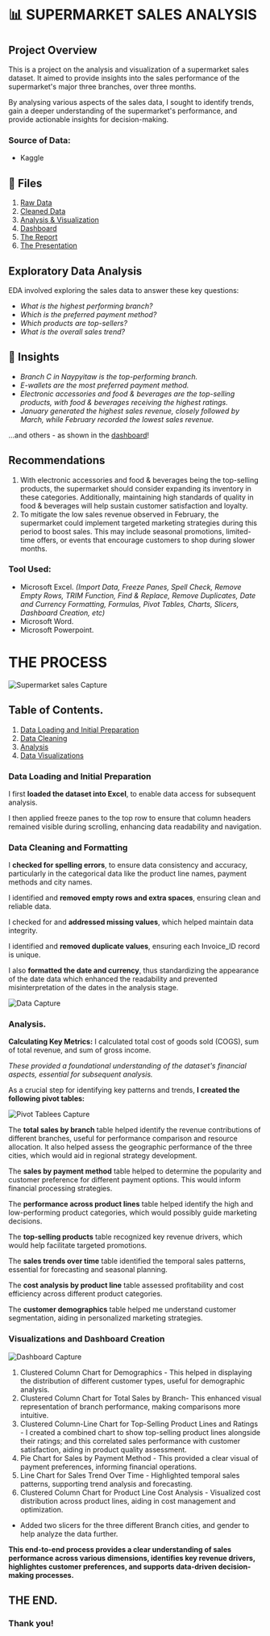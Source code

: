 # 📊 SUPERMARKET SALES ANALYSIS
## Project Overview
This is a project on the analysis and visualization of a supermarket sales dataset.
It aimed to provide insights into the sales performance of the supermarket's major three branches, over three months.

By analysing various aspects of the sales data, I sought to identify trends, gain a deeper understanding of the supermarket's performance, and provide actionable insights for decision-making.

### Source of Data:
- Kaggle

## 📂 Files
1. [Raw Data](https://github.com/patriciavalentine/SUPERMARKET-SALES-ANALYSIS/blob/main/Supermarket%20Sales%20Dataset.xlsx)
2. [Cleaned Data](https://github.com/patriciavalentine/SUPERMARKET-SALES-ANALYSIS/blob/main/Supermarket%20Sales%20Dataset%20-%20Cleaned.xlsx)
3. [Analysis & Visualization](https://github.com/patriciavalentine/SUPERMARKET-SALES-ANALYSIS/blob/main/Supermarket%20Sales%20-%20EXCEL%20PROJECT.xlsx)
4. [Dashboard](https://github.com/patriciavalentine/SUPERMARKET-SALES-ANALYSIS/blob/main/Dashboard%20Capture.PNG)
5. [The Report](https://github.com/patriciavalentine/SUPERMARKET-SALES-ANALYSIS/blob/main/SUPERMARKET%20SALES%20ANALYSIS%20REPORT.pdf)
6. [The Presentation](https://github.com/patriciavalentine/SUPERMARKET-SALES-ANALYSIS/blob/main/Supermarket%20Sales%20Analysis%20Report%20Presentation.pdf)

## Exploratory Data Analysis
EDA involved exploring the sales data to answer these key questions:
- *What is the highest performing branch?*
- *Which is the preferred payment method?*
- *Which products are top-sellers?*
- *What is the overall sales trend?*

## 📑 Insights
- *Branch C in Naypyitaw is the top-performing branch.*
- *E-wallets are the most preferred payment method.*
- *Electronic accessories and food & beverages are the top-selling products, with food & beverages receiving the highest ratings.*
- *January generated the highest sales revenue, closely followed by March, while February recorded the lowest sales revenue.*

...and others - as shown in the [dashboard](https://github.com/patriciavalentine/SUPERMARKET-SALES-ANALYSIS/blob/main/Dashboard%20Capture.PNG)!

## Recommendations
1. With electronic accessories and food & beverages being the top-selling products, the supermarket should consider expanding its inventory in these categories. Additionally, maintaining high standards of quality in food & beverages will help sustain customer satisfaction and loyalty.
2. To mitigate the low sales revenue observed in February, the supermarket could implement targeted marketing strategies during this period to boost sales. This may include seasonal promotions, limited-time offers, or events that encourage customers to shop during slower months.

### Tool Used:
- Microsoft Excel.
*(Import Data, Freeze Panes, Spell Check, Remove Empty Rows, TRIM Function, Find & Replace, Remove Duplicates, Date and Currency Formatting, Formulas, Pivot Tables, Charts, Slicers, Dashboard Creation, etc)*
- Microsoft Word.
- Microsoft Powerpoint.

# THE PROCESS

![Supermarket sales Capture](https://github.com/user-attachments/assets/23b6c855-eb31-4aa2-b982-55c70300caec)

## Table of Contents.
1. [Data Loading and Initial Preparation](#data-loading-and-initial-preparation)
2. [Data Cleaning](#data-cleaning-and-formatting)
3. [Analysis](#analysis)
4. [Data Visualizations](#visualizations-and-dashboard-creation)

### Data Loading and Initial Preparation
I first **loaded the dataset into Excel**, to enable data access for subsequent analysis.

I then applied freeze panes to the top row to ensure that column headers remained visible during scrolling, enhancing data readability and navigation.

### Data Cleaning and Formatting
I **checked for spelling errors**, to ensure data consistency and accuracy, particularly in the categorical data like the product line names, payment methods and city names.

I identified and **removed empty rows and extra spaces**, ensuring clean and reliable data.

I checked for and **addressed missing values**, which helped maintain data integrity.

I identified and **removed duplicate values**, ensuring each Invoice_ID record is unique.

I also **formatted the date and currency**, thus standardizing the appearance of the date data which enhanced the readability and prevented misinterpretation of the dates in the analysis stage.

![Data Capture](https://github.com/user-attachments/assets/62a0c348-f3ff-45a1-ae1b-fcf641dfc8da)


### Analysis.
**Calculating Key Metrics:**
I calculated total cost of goods sold (COGS), sum of total revenue, and sum of gross income.

*These provided a foundational understanding of the dataset's financial aspects, essential for subsequent analysis.*

As a crucial step for identifying key patterns and trends, **I created the following pivot tables:**

![Pivot Tablees Capture](https://github.com/user-attachments/assets/6eeb308c-ff25-4a23-867c-930ab051a238)

The **total sales by branch** table helped identify the revenue contributions of different branches, useful for performance comparison and resource allocation. It also helped assess the geographic performance of the three cities, which would aid in regional strategy development.

The **sales by payment method** table helped to determine the popularity and customer preference for different payment options. This would inform financial processing strategies.

The **performance across product lines** table helped identify the high and low-performing product categories, which would possibly guide marketing decisions.

The **top-selling products** table recognized key revenue drivers, which would help facilitate targeted promotions.

The **sales trends over time** table identified the temporal sales patterns, essential for forecasting and seasonal planning.

The **cost analysis by product line** table assessed profitability and cost efficiency across different product categories.

The **customer demographics** table helped me understand customer segmentation, aiding in personalized marketing strategies.

### Visualizations and Dashboard Creation

![Dashboard Capture](https://github.com/user-attachments/assets/4a35f9a5-0cee-429b-acff-1d271c6cf7fc)

1. Clustered Column Chart for Demographics - This helped in displaying the distribution of different customer types, useful for demographic analysis.
2. Clustered Column Chart for Total Sales by Branch- This enhanced visual representation of branch performance, making comparisons more intuitive.
3. Clustered Column-Line Chart for Top-Selling Product Lines and Ratings - I created a combined chart to show top-selling product lines alongside their ratings; and this correlated sales performance with customer satisfaction, aiding in product quality assessment.
4. Pie Chart for Sales by Payment Method - This provided a clear visual of payment preferences, informing financial operations.
5. Line Chart for Sales Trend Over Time - Highlighted temporal sales patterns, supporting trend analysis and forecasting.
6. Clustered Column Chart for Product Line Cost Analysis - Visualized cost distribution across product lines, aiding in cost management and optimization.
- Added two slicers for the three different Branch cities, and gender to help analyze the data further. 


**This end-to-end process provides a clear understanding of sales performance across various dimensions, identifies key revenue drivers, highlightes customer preferences, and supports data-driven decision-making processes.**

## THE END.
### Thank you!
